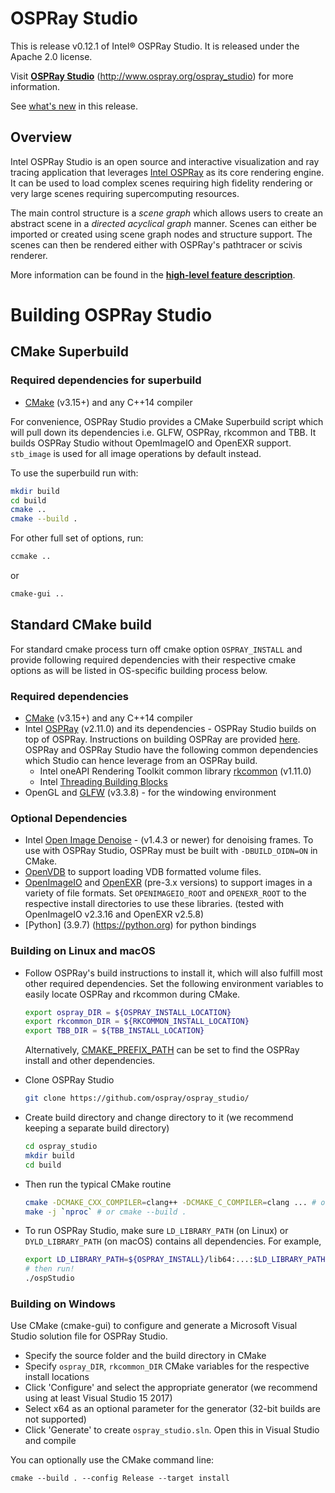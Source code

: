# OSPRay Studio

This is release v0.12.1 of Intel® OSPRay Studio. It is released under the
Apache 2.0 license.

Visit [**OSPRay Studio**](http://www.ospray.org/ospray_studio)
(http://www.ospray.org/ospray_studio) for more information.

See [what's
new](https://github.com/ospray/ospray_studio/blob/master/CHANGELOG.md)
in this release.

## Overview

Intel OSPRay Studio is an open source and interactive visualization and
ray tracing application that leverages [Intel OSPRay](https://www.ospray.org)
as its core rendering engine. It can be used to load complex scenes requiring
high fidelity rendering or very large scenes requiring supercomputing resources.

The main control structure is a *scene graph* which allows users to
create an abstract scene in a *directed acyclical graph* manner. Scenes
can either be imported or created using scene graph nodes and structure
support. The scenes can then be rendered either with OSPRay's pathtracer
or scivis renderer.

More information can be found in the [**high-level feature
description**](https://github.com/ospray/ospray_studio/blob/master/FEATURES.md).

Building OSPRay Studio
========================

CMake Superbuild
----------------

### Required dependencies for superbuild

-   [CMake](https://www.cmake.org) (v3.15+) and any C++14 compiler

For convenience, OSPRay Studio provides a CMake Superbuild script which will
pull down its dependencies i.e. GLFW, OSPRay, rkcommon and TBB. It builds OSPRay
Studio without OpemImageIO and OpenEXR support.  `stb_image` is used for all
image operations by default instead. 

To use the superbuild run with:

``` sh
mkdir build
cd build
cmake ..
cmake --build .
```

For other full set of options, run:

``` sh
ccmake ..
```

or

``` sh
cmake-gui ..
```

Standard CMake build
--------------------

For standard cmake process turn off cmake option `OSPRAY_INSTALL` and provide
following required dependencies with their respective cmake options as will be
listed in OS-specific building process below. 

### Required dependencies

-   [CMake](https://www.cmake.org) (v3.15+) and any C++14 compiler
-   Intel [OSPRay](https://www.github.com/ospray/ospray) (v2.11.0) and its
    dependencies - OSPRay Studio builds on top of OSPRay. Instructions on
    building OSPRay are provided
    [here](http://www.ospray.org/downloads.html#building-and-finding-ospray).
    OSPRay and OSPRay Studio have the following common dependencies which Studio
    can hence leverage from an OSPRay build.
    -   Intel oneAPI Rendering Toolkit common library
        [rkcommon](https://www.github.com/ospray/rkcommon) (v1.11.0)
    -   Intel [Threading Building Blocks](https://www.threadingbuildingblocks.org/)
-   OpenGL and [GLFW](https://www.glfw.org) (v3.3.8) - for the windowing environment


### Optional Dependencies

-   Intel [Open Image Denoise](https://openimagedenoise.github.io) - (v1.4.3 or
    newer) for denoising frames. To use with OSPRay Studio, OSPRay must be built
    with `-DBUILD_OIDN=ON` in CMake.
-   [OpenVDB](https://www.openvdb.org/) to support loading VDB formatted volume files.
-   [OpenImageIO](http://openimageio.org/) and [OpenEXR](https://www.openexr.com/)
    (pre-3.x versions) to support images in a variety of file formats.  Set `OPENIMAGEIO_ROOT`
    and `OPENEXR_ROOT` to the respective install directories to use these libraries.
    (tested with OpenImageIO v2.3.16 and OpenEXR v2.5.8)
-   [Python] (3.9.7) (https://python.org) for python bindings

### Building on Linux and macOS

-   Follow OSPRay's build instructions to install it, which will also
    fulfill most other required dependencies. Set the following
    environment variables to easily locate OSPRay and
    rkcommon during CMake.

    

    ``` bash
    export ospray_DIR = ${OSPRAY_INSTALL_LOCATION}
    export rkcommon_DIR = ${RKCOMMON_INSTALL_LOCATION}
    export TBB_DIR = ${TBB_INSTALL_LOCATION}
    ```

    Alternatively, [CMAKE_PREFIX_PATH](https://cmake.org/cmake/help/latest/variable/CMAKE_PREFIX_PATH.html)
    can be set to find the OSPRay install and other dependencies.

-   Clone OSPRay Studio

    ``` bash
    git clone https://github.com/ospray/ospray_studio/
    ```

-   Create build directory and change directory to it (we recommend
    keeping a separate build directory)

    ``` bash
    cd ospray_studio
    mkdir build
    cd build
    ```

-   Then run the typical CMake routine

    ``` bash
    cmake -DCMAKE_CXX_COMPILER=clang++ -DCMAKE_C_COMPILER=clang ... # or use ccmake
    make -j `nproc` # or cmake --build .
    ```

-   To run OSPRay Studio, make sure `LD_LIBRARY_PATH` (on Linux) or
    `DYLD_LIBRARY_PATH` (on macOS) contains all dependencies. For
    example,

    ``` bash
    export LD_LIBRARY_PATH=${OSPRAY_INSTALL}/lib64:...:$LD_LIBRARY_PATH
    # then run!
    ./ospStudio
    ```

### Building on Windows

Use CMake (cmake-gui) to configure and generate a Microsoft Visual
Studio solution file for OSPRay Studio.

-   Specify the source folder and the build directory in CMake
-   Specify `ospray_DIR`, `rkcommon_DIR` CMake
    variables for the respective install locations
-   Click 'Configure' and select the appropriate generator (we recommend
    using at least Visual Studio 15 2017)
-   Select x64 as an optional parameter for the generator (32-bit builds
    are not supported)
-   Click 'Generate' to create `ospray_studio.sln`. Open this in Visual
    Studio and compile

You can optionally use the CMake command line:

``` pwsh
cmake --build . --config Release --target install
```

